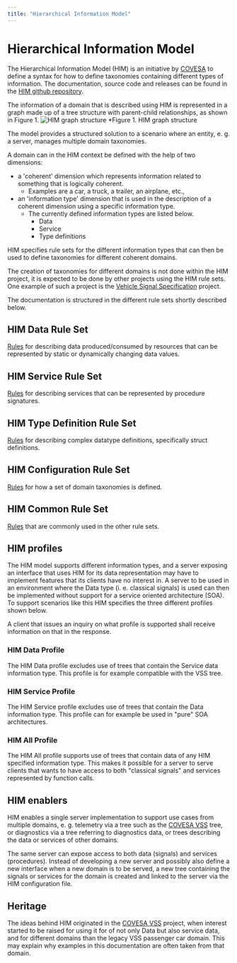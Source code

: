 ```yaml
---
title: "Hierarchical Information Model"
---
```

# Hierarchical Information Model

The Hierarchical Information Model (HIM) is an initiative by [COVESA](https://www.covesa.global/) to define a syntax for how to define taxonomies containing different types of information.
The documentation, source code and releases can be found in the [HIM github repository](https://github.com/COVESA/hierarchical_information_model).

The information of a domain that is described using HIM is represented in a graph made up of a tree structure with parent-child relationships,
as shown in Figure 1.
![HIM graph structure](/hierarchical_information_model/images/him_graph_structure.png?width=25pc)
*Figure 1. HIM graph structure

The model provides a structured solution to a scenario where an entity, e. g. a server, manages multiple domain taxonomies.

A domain can in the HIM context be defined with the help of two dimensions:
- a 'coherent' dimension which represents information related to something that is logically coherent.
  - Examples are a car, a truck, a trailer, an airplane, etc.,
- an 'information type' dimension that is used in the description of a coherent dimension using a specific information type.
  - The currently defined information types are listed below.
    - Data
    - Service
    - Type definitions

HIM specifies rule sets for the different information types that can then be used to define taxonomies for different coherent domains.

The creation of taxonomies for different domains is not done within the HIM project, it is expected to be done by other projects using the HIM rule sets.
One example of such a project is the [Vehicle Signal Specification](https://github.com/COVESA/vehicle_signal_specification) project.

The documentation is structured in the different rule sets shortly described below.

## HIM Data Rule Set
[Rules](/hierarchical_information_model/data_rule_set/) for describing data produced/consumed by resources that can be represented by static or dynamically changing data values.

## HIM Service Rule Set
[Rules](/hierarchical_information_model/service_rule_set/) for describing services that can be represented by procedure signatures.

## HIM Type Definition Rule Set
[Rules](/hierarchical_information_model/type_definition_rule_set/) for describing complex datatype definitions, specifically struct definitions.

## HIM Configuration Rule Set
[Rules](/hierarchical_information_model/configuration_rule_set/) for how a set of domain taxonomies is defined.

## HIM Common Rule Set
[Rules](/hierarchical_information_model/common_rule_set/) that are commonly used in the other rule sets.

## HIM profiles
The HIM model supports different information types,
and a server exposing an interface that uses HIM for its data representation may have to implement features that its clients have no interest in.
A server to be used in an environment where the Data type (i. e. classical signals) is used can then be
implemented without support for a service oriented architecture (SOA).
To support scenarios like this HIM specifies the three different profiles shown below.

A client that issues an inquiry on what profile is supported shall receive information on that in the response.

### HIM Data Profile
The HIM Data profile excludes use of trees that contain the Service data information type.
This profile is for example compatible with the VSS tree.

### HIM Service Profile
The HIM Service profile excludes use of trees that contain the Data information type.
This profile can for example be used in "pure" SOA architectures.

### HIM All Profile
The HIM All profile supports use of trees that contain data of any HIM specified information type.
This makes it possible for a server to serve clients that wants to have access to both "classical signals" and services represented by function calls.

## HIM enablers
HIM enables a single server implementation to support use cases from multiple domains, e. g. telemetry via a tree such as the
[COVESA VSS](https://github.com/COVESA/vehicle_signal_specification) tree,
or diagnostics via a tree referring to diagnostics data, or trees describing the data or services of other domains.

The same server can expose access to both data (signals) and services (procedures).
Instead of developing a new server and possibly also define a new interface when a new domain is to be served,
a new tree containing the signals or services for the domain is created and linked to the server via the HIM configuration file.

## Heritage
The ideas behind HIM originated in the [COVESA VSS](https://github.com/COVESA/vehicle_signal_specification) project,
when interest started to be raised for using it for of not only Data but also service data,
and for different domains than the legacy VSS passenger car domain.
This may explain why examples in this documentation are often taken from that domain.
